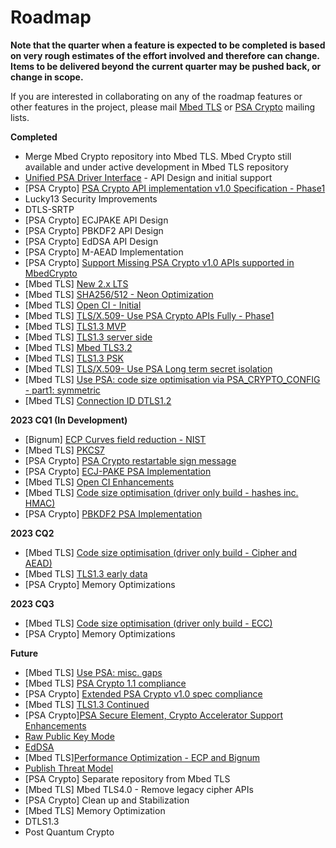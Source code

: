 # Roadmap

**Note that the quarter when a feature is expected to be completed is based on very rough estimates of the effort involved and therefore can change. Items to be delivered beyond the current quarter may be pushed back, or change in scope.**

If you are interested in collaborating on any of the roadmap features or other features in the project, please mail [Mbed TLS](https://lists.trustedfirmware.org/mailman/listinfo/mbed-tls) or [PSA Crypto](https://lists.trustedfirmware.org/mailman/listinfo/psa-crypto) mailing lists.

**Completed**

* Merge Mbed Crypto repository into Mbed TLS. Mbed Crypto still available and under active development in Mbed TLS repository
* [Unified PSA Driver Interface](https://github.com/orgs/ARMmbed/projects/18#column-15836331) - API Design and initial support
* [PSA Crypto] [PSA Crypto API implementation v1.0 Specification - Phase1](https://github.com/orgs/ARMmbed/projects/18#column-15836285)
* Lucky13 Security Improvements 
* DTLS-SRTP 
* [PSA Crypto]​ ECJPAKE API Design  ​
* [PSA Crypto]​ PBKDF2 API  Design 
* [PSA Crypto]​ EdDSA API  Design 
* [PSA Crypto]​ M-AEAD Implementation
* [PSA Crypto] [Support Missing PSA Crypto v1.0 APIs supported in MbedCrypto](https://github.com/orgs/ARMmbed/projects/18#column-15836299)
* [Mbed TLS] [New 2.x LTS](https://github.com/orgs/ARMmbed/projects/18#column-15836286)
* [Mbed TLS] [​SHA256/512 - Neon Optimization](https://github.com/orgs/ARMmbed/projects/18#column-16274498)
* [Mbed TLS] [Open CI - Initial](https://ci.trustedfirmware.org/view/Mbed-TLS/)
* [Mbed TLS] [TLS/X.509​ - Use PSA Crypto APIs Fully​ - Phase1](https://github.com/orgs/ARMmbed/projects/18#column-15836318)
* [Mbed TLS] [TLS1.3 MVP](https://github.com/orgs/ARMmbed/projects/18#column-15836288)
* [Mbed TLS] [TLS1.3 server side](https://github.com/orgs/Mbed-TLS/projects/1#column-17950131)
* [Mbed TLS] [Mbed TLS3.2](https://github.com/orgs/Mbed-TLS/projects/1#column-18338314)
* [Mbed TLS] [TLS1.3 PSK](https://github.com/orgs/Mbed-TLS/projects/1#column-17950145)
* [Mbed TLS] [TLS/X.509​ - Use PSA Long term secret isolation](https://github.com/orgs/Mbed-TLS/projects/1#column-183383222)
* [Mbed TLS] [Use PSA: code size optimisation via PSA_CRYPTO_CONFIG - part1: symmetric](https://github.com/orgs/Mbed-TLS/projects/1#column-18883163)
* [Mbed TLS] [Connection ID DTLS1.2](https://github.com/Mbed-TLS/mbedtls/pull/6264)

**2023 CQ1 (In Development)**
* [Bignum] [ECP Curves field reduction - NIST](https://github.com/orgs/Mbed-TLS/projects/1#column-17950163)
* [Mbed TLS] [PKCS7](https://github.com/orgs/Mbed-TLS/projects/1#column-17950135)
* [PSA Crypto] [PSA Crypto restartable sign message](https://github.com/orgs/Mbed-TLS/projects/1#column-18883250)
* [PSA Crypto] [ECJ-PAKE PSA Implementation](https://github.com/orgs/Mbed-TLS/projects/1#column-18883296)
* [Mbed TLS] [Open CI Enhancements](https://ci.trustedfirmware.org/view/Mbed-TLS) 
* [Mbed TLS] [Code size optimisation (driver only build - hashes inc. HMAC)](https://github.com/orgs/Mbed-TLS/projects/1#column-19083975)
* [PSA Crypto] [PBKDF2 PSA Implementation](https://github.com/orgs/Mbed-TLS/projects/1#column-18986190)
 
**2023 CQ2**
 * [Mbed TLS] [Code size optimisation (driver only build - Cipher and AEAD)](https://github.com/orgs/Mbed-TLS/projects/1#column-19075367)
 * [Mbed TLS] [TLS1.3 early data](https://github.com/orgs/Mbed-TLS/projects/1#column-18972084) 
 * [PSA Crypto] Memory Optimizations

**2023 CQ3**
 * [Mbed TLS] [Code size optimisation (driver only build - ECC)](https://github.com/orgs/Mbed-TLS/projects/1#column-18986128)
* [PSA Crypto] Memory Optimizations
  
**Future**
 * [Mbed TLS] [Use PSA: misc. gaps](https://github.com/orgs/Mbed-TLS/projects/1#column-18337954)
 * [Mbed TLS] [PSA Crypto 1.1 compliance](https://github.com/orgs/Mbed-TLS/projects/1#column-18732191)
 * [PSA Crypto] [Extended PSA Crypto v1.0 spec compliance](https://github.com/orgs/Mbed-TLS/projects/1#column-17950134)
 * [Mbed TLS] [TLS1.3 Continued](https://github.com/orgs/Mbed-TLS/projects/1#column-17950144)
 * [PSA Crypto][PSA Secure Element, Crypto Accelerator Support Enhancements](https://github.com/orgs/Mbed-TLS/projects/1#column-17950148)
 * [Raw Public Key Mode](https://github.com/ARMmbed/mbedtls/pull/336)
 * [EdDSA](https://github.com/orgs/Mbed-TLS/projects/1#column-17950143)
 * [Mbed TLS][Performance Optimization - ECP and Bignum](https://github.com/orgs/Mbed-TLS/projects/1#column-17950164)
 * [Publish Threat Model](https://github.com/orgs/ARMmbed/projects/18#column-15836340)
 * [PSA Crypto] Separate repository from Mbed TLS 
 * [Mbed TLS] Mbed TLS4.0 - Remove legacy cipher APIs​
 * [PSA Crypto] Clean up and Stabilization 
 * [Mbed TLS] Memory Optimization
 * DTLS1.3 
 * Post Quantum Crypto